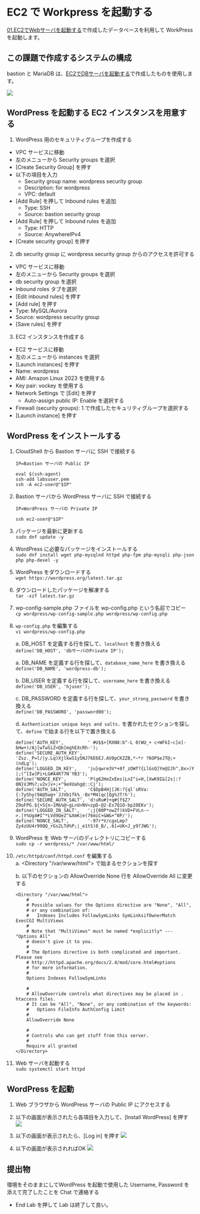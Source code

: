 # EC2 で Workpress を起動する
[01.EC2でWebサーバを起動する](../01.EC2でWebサーバを起動する/README.md)で作成したデータベースを利用して WorkPress を起動します。

## この課題で作成するシステムの構成
bastion と MariaDB は、[EC2でDBサーバを起動する](../02.EC2%E3%81%A7DB%E3%82%B5%E3%83%BC%E3%83%90%E3%82%92%E8%B5%B7%E5%8B%95%E3%81%99%E3%82%8B/README.md)で作成したものを使用します。

![](./img/s1.png)

## WordPress を起動する EC2 インスタンスを用意する
1. WordPress 用のセキュリティグループを作成する
  * VPC サービスに移動
  * 左のメニューから Security groups を選択
  * [Create Security Group] を押す
  * 以下の項目を入力
    * Security group name: wordpress security group
    * Description: for wordpress
    * VPC: default
  * [Add Rule] を押して Inbound rules を追加
    * Type: SSH
    * Source: bastion security group
  * [Add Rule] を押して Inbound rules を追加
    * Type: HTTP
    * Source: AnywhereIPv4
  * [Create security group] を押す

2. db security group に wordpress security group からのアクセスを許可する
  * VPC サービスに移動
  * 左のメニューから Security groups を選択
  * db security group を選択
  * Inbound roles タブを選択
  * [Edit inbound rules] を押す
  * [Add rule] を押す
  * Type: MySQL/Aurora
  * Source: wordpress security group
  * [Save rules] を押す

3. EC2 インスタンスを作成する
  * EC2 サービスに移動
  * 左のメニューから instances を選択
  * [Launch instances] を押す
  * Name: wordpress
  * AMI: Amazon Linux 2023 を使用する
  * Key pair: vockey を使用する
  * Network Settings で [Edit] を押す
    * Auto-assign public IP: Enable を選択する
  * Firewall (security groups): 1.で作成したセキュリティグループを選択する
  * [Launch instance] を押す

## WordPress をインストールする
1. CloudShell から Bastion サーバに SSH で接続する
    ```
    IP=Bastion サーバの Public IP

    eval $(ssh-agent)
    ssh-add labsuser.pem
    ssh -A ec2-user@"$IP"
    ```

2. Bastion サーバから WordPress サーバに SSH で接続する
    ```
    IP=WordPress サーバの Private IP

    ssh ec2-user@"$IP"
    ```

2. パッケージを最新に更新する  
`sudo dnf update -y`

3. WordPress に必要なパッケージをインストールする  
`sudo dnf install wget php-mysqlnd httpd php-fpm php-mysqli php-json php php-devel -y`

4. WordPress をダウンロードする  
`wget https://wordpress.org/latest.tar.gz`

5. ダウンロードしたパッケージを解凍する  
`tar -xzf latest.tar.gz`

6. wp-config-sample.php ファイルを wp-config.php という名前でコピー  
`cp wordpress/wp-config-sample.php wordpress/wp-config.php`

7. `wp-config.php` を編集する  
`vi wordpress/wp-config.php`  

    a. DB_HOST を定義する行を探して、`localhost` を書き換える  
    `define('DB_HOST', 'dbサーバのPrivate IP');`  

    a. DB_NAME を定義する行を探して、`database_name_here` を書き換える  
    `define('DB_NAME', 'wordpress-db');`  

    b. DB_USER を定義する行を探して、`username_here` を書き換える  
    `define('DB_USER', 'hjuser');`

    c. DB_PASSWORD を定義する行を探して、`your_strong_password` を書き換える  
    `define('DB_PASSWORD', 'password00');`

    d. `Authentication unique keys and salts.` を書かれたセクションを探して、`define` で始まる行を以下で置き換える

    ```
    define('AUTH_KEY',         ' #U$$+[RXN8:b^-L 0(WU_+ c+WFkI~c]o]-bHw+)/Aj[wTwSiZ<Qb[mghEXcRh-');
    define('SECURE_AUTH_KEY',  'Zsz._P=l/|y.Lq)XjlkwS1y5NJ76E6EJ.AV0pCKZZB,*~*r ?6OP$eJT@;+(ndLg');
    define('LOGGED_IN_KEY',    'ju}qwre3V*+8f_zOWf?{LlGsQ]Ye@2Jh^,8x>)Y |;(^[Iw]Pi+LG#A4R?7N`YB3');
    define('NONCE_KEY',        'P(g62HeZxEes|LnI^i=H,[XwK9I&[2s|:?0N}VJM%?;v2v]v+;+^9eXUahg@::Cj');
    define('AUTH_SALT',        'C$DpB4Hj[JK:?{ql`sRVa:{:7yShy(9A@5wg+`JJVb1fk%_-Bx*M4(qc[Qg%JT!h');
    define('SECURE_AUTH_SALT', 'd!uRu#}+q#{f$Z?Z9uFPG.${+S{n~1M&%@~gL>U>NV<zpD-@2-Es7Q1O-bp28EKv');
    define('LOGGED_IN_SALT',   ';j{00P*owZf)kVD+FVLn-~ >.|Y%Ug4#I^*LVd9QeZ^&XmK|e(76miC+&W&+^0P/');
    define('NONCE_SALT',       '-97r*V/cgxLmp?Zy4zUU4r99QQ_rGs2LTd%P;|_e1tS)8_B/,.6[=UK<J_y9?JWG');
    ```
8. WordPress を Web サーバのディレクトリにコピーする  
`sudo cp -r wordpress/* /var/www/html/`

9. `/etc/httpd/conf/httpd.conf` を編集する  
    a. <Directory "/var/www/html"> で始まるセクションを探す

    b. 以下のセクションの AllowOverride None 行を AllowOverride All に変更する

    ```
    <Directory "/var/www/html">
        #
        # Possible values for the Options directive are "None", "All",
        # or any combination of:
        #   Indexes Includes FollowSymLinks SymLinksifOwnerMatch        ExecCGI MultiViews
        #
        # Note that "MultiViews" must be named *explicitly* ---         "Options All"
        # doesn't give it to you.
        #
        # The Options directive is both complicated and important.          Please see
        # http://httpd.apache.org/docs/2.4/mod/core.html#options
        # for more information.
        #
        Options Indexes FollowSymLinks

        #
        # AllowOverride controls what directives may be placed in .       htaccess files.
        # It can be "All", "None", or any combination of the keywords:
        #   Options FileInfo AuthConfig Limit
        #
        AllowOverride None

        #
        # Controls who can get stuff from this server.
        #
        Require all granted
    </Directory>
    ```

10. Web サーバを起動する  
`sudo systemctl start httpd`

## WordPress を起動
1. Web ブラウザから WordPress サーバの Public IP にアクセスする

2. 以下の画面が表示されたら各項目を入力して、[Install WordPress] を押す
![](./img/wordpress1.png)

3. 以下の画面が表示されたら、[Log in] を押す
![](./img/wordpress2.png)

4. 以下の画面が表示されればOK
![](./img/wordpress3.png)

## 提出物
環境をそのままにしてWordPress を起動で使用した Username, Password を添えて完了したことを Chat で連絡する
* End Lab を押して Lab は終了して良い。
